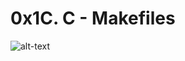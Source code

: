 <h1>0x1C. C - Makefiles</h1>

![alt-text](https://s3.amazonaws.com/intranet-projects-files/holbertonschool-low_level_programming/273/giphy-2.gif)